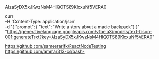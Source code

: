 AIzaSyDX5xJKwzNsM4HlQOTS89KlcxuNf5VERA0

curl \
-H 'Content-Type: application/json' \
-d '{ "prompt": { "text": "Write a story about a magic backpack"} }' \
"https://generativelanguage.googleapis.com/v1beta3/models/text-bison-001:generateText?key=AIzaSyDX5xJKwzNsM4HlQOTS89KlcxuNf5VERA0"

https://github.com/sameerarifk/ReactNodeTesting
https://github.com/ammar313-cs/bash-

